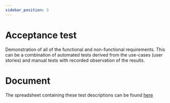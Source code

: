 ```yaml
---
sidebar_position: 3
---
```

# Acceptance test

Demonstration of all of the functional and non-functional requirements. This can be a combination of automated tests derived from the use-cases (user stories) and manual tests with recorded observation of the results.

# Document

The spreadsheet containing these test descriptions can be found [here](https://docs.google.com/spreadsheets/d/1myNsihvKN3PhJiyBspw6JFWKa__VjyWOWrWWQ6Lz-2Y/)